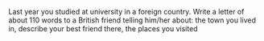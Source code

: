 Last year you studied at university in a foreign country. Write a letter of about 110 words to a British friend telling him/her about: the town you lived in, describe your best friend there, the places you visited